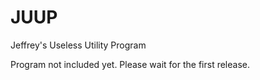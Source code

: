 # JUUP
Jeffrey's Useless Utility Program

Program not included yet. Please wait for the first release.
